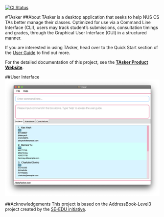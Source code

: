 [![CI Status](https://github.com/se-edu/addressbook-level3/workflows/Java%20CI/badge.svg)](https://github.com/rnmy/tp/actions)

#TAsker
##About
TAsker is a desktop application that seeks to help NUS CS TAs better manage their classes. Optimized for use via a 
Command Line Interface (CLI), users may track student’s submissions, consultation timings and grades, through the 
Graphical User Interface (GUI) in a structured manner. 

If you are interested in using TAsker, head over to the Quick Start section of the [User Guide](https://github.com/rnmy/tp/tree/master/docs/UserGuide.md) to find out more.

For the detailed documentation of this project, see the **[TAsker Product Website](ay2021s1-cs2103t-f11-1.github.io/tp)**.

##User Interface
![Ui](docs/images/Ui.png)

##Acknowledgements
This project is based on the AddressBook-Level3 project created by the [SE-EDU initiative](https://se-education.org).
